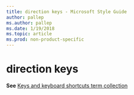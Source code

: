 ```yaml
---
title: direction keys - Microsoft Style Guide
author: pallep
ms.author: pallep
ms.date: 1/19/2018
ms.topic: article
ms.prod: non-product-specific
---
```


# direction keys

**See** [Keys and keyboard shortcuts term collection](/style-guide/a-z-word-list-term-collections/term-collections/keys-keyboard-shortcuts)
